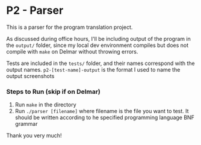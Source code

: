 # P2 - Parser 

This is a parser for the program translation project.

As discussed during office hours, I'll be including output of the program in the `output/` folder, since my local dev environment compiles but does not compile with `make` on Delmar without throwing errors.

Tests are included in the `tests/` folder, and their names correspond with the output names. `p2-[test-name]-output` is the format I used to name the output screenshots

### Steps to Run (skip if on Delmar)

1. Run `make` in the directory
2. Run `./parser [filename]` where filename is the file you want to test. It should be written according to he specified programming language BNF grammar

Thank you very much!